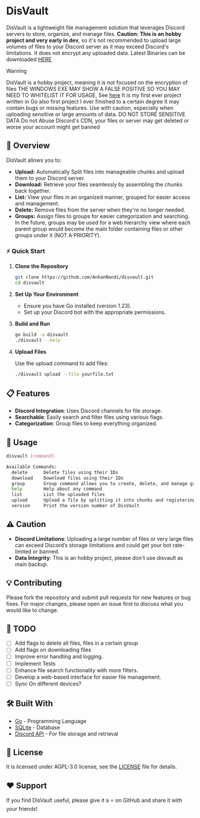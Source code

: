 # DisVault

DisVault is a lightweight file management solution that leverages Discord servers to store, organize, and manage files. **Caution: This is an hobby project and very early in dev**, so it's not recommended to upload large volumes of files to your Discord server as it may exceed Discord's limitations. It does not encrypt any uploaded data.
Latest Binaries can be downloaded [HERE](https://github.com/AnkanNandi/disvault/releases)

> [!WARNING] 
> DisVault is a hobby project, meaning it is not focused on the encryption of files
> THE WINDOWS EXE MAY SHOW A FALSE POSITIVE SO YOU MAY NEED TO WHITELIST IT FOR USAGE, See [here](https://go.dev/doc/faq#virus)
> It is my first ever project written in Go also first project I ever finished to a certain degree
> It may contain bugs or missing features. Use with caution, especially when uploading sensitive or large amounts of data.
> DO NOT STORE SENSITIVE DATA
> Do not Abuse Discord's CDN, your files or server may get deleted or worse your account might get banned

## 📜 **Overview**

DisVault allows you to:

- **Upload:** Automatically Split files into manageable chunks and upload them to your Discord server.
- **Download:** Retrieve your files seamlessly by assembling the chunks back together.
- **List:** View your files in an organized manner, grouped for easier access and management.
- **Delete:** Remove files from the server when they're no longer needed.
- **Groups:** Assign files to groups for easier categorization and searching. In the future, groups may be used for a web hierarchy view where each parent group would become the main folder containing files or other groups under it (NOT A PRIORITY).

### ⚡ Quick Start

1. **Clone the Repository**

   ```bash
   git clone https://github.com/AnkanNandi/disvault.git
   cd disvault
   ```

2. **Set Up Your Environment**

   - Ensure you have Go installed (version 1.23).
   - Set up your Discord bot with the appropriate permissions.

3. **Build and Run**

   ```bash
   go build -o disvault
   ./disvault --help
   ```

4. **Upload Files**

   Use the upload command to add files:

   ```bash
   ./disvault upload --file yourfile.txt
   ```

## 📋 **Features**

- **Discord Integration**: Uses Discord channels for file storage.
- **Searchable**: Easily search and filter files using various flags.
- **Categorization**: Group files to keep everything organized.

## 🚀 **Usage**

```bash
disvault [command]

Available Commands:
  delete      Delete files using their IDs
  download    Download files using their IDs
  group       Group command allows you to create, delete, and manage groups within DisVault.
  help        Help about any command
  list        List the uploaded files
  upload      Upload a file by splitting it into chunks and registering it in the database
  version     Print the version number of DisVault
```

## ⚠️ **Caution**

- **Discord Limitations**: Uploading a large number of files or very large files can exceed Discord’s storage limitations and could get your bot rate-limited or banned.
- **Data Integrity**: This is an hobby project, please don't use disvault as main backup.

## 💡 **Contributing**

Please fork the repository and submit pull requests for new features or bug fixes. For major changes, please open an issue first to discuss what you would like to change.

## 📝 **TODO**

- [ ] Add flags to delete all files, files in a certain group
- [ ] Add flags on downloading files
- [ ] Improve error handling and logging.
- [ ] Implement Tests
- [ ] Enhance file search functionality with more filters.
- [ ] Develop a web-based interface for easier file management.
- [ ] Sync On different devices?

## 🛠️ **Built With**

- [Go](https://golang.org/) - Programming Language
- [SQLite](https://sqlite.org/) - Database
- [Discord API](https://discord.com/developers/docs/intro) - For file storage and retrieval

## 📄 **License**

It is licensed under AGPL-3.0 license, see the [LICENSE](LICENSE) file for details.

## ❤️ **Support**

If you find DisVault useful, please give it a ⭐ on GitHub and share it with your friends!